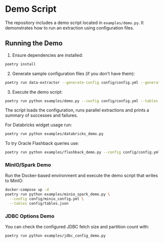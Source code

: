 # Demo Script

The repository includes a demo script located in `examples/demo.py`. It demonstrates how to run an extraction using configuration files.

## Running the Demo

1. Ensure dependencies are installed:

```bash
poetry install
```

2. Generate sample configuration files (if you don't have them):

```bash
poetry run data-extractor --generate-config config/config.yml --generate-tables config/tables.json
```

3. Execute the demo script:

```bash
poetry run python examples/demo.py --config config/config.yml --tables config/tables.json
```

The script loads the configuration, runs parallel extractions and prints a summary of successes and failures.

For Databricks widget usage run:
```bash
poetry run python examples/databricks_demo.py
```

To try Oracle Flashback queries use:
```bash
poetry run python examples/flashback_demo.py --config config/config.yml --tables config/tables.json --timestamp 2024-01-01T12:00:00
```

### MinIO/Spark Demo

Run the Docker-based environment and execute the demo script that writes to
MinIO:

```bash
docker-compose up -d
poetry run python examples/minio_spark_demo.py \
  --config config/minio_config.yml \
  --tables config/tables.json
```

### JDBC Options Demo

You can check the configured JDBC fetch size and partition count with:

```bash
poetry run python examples/jdbc_config_demo.py
```
